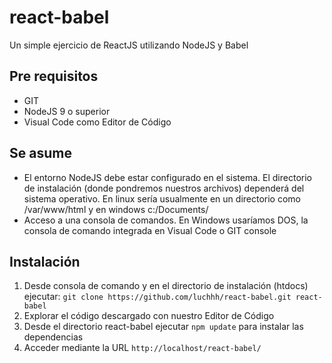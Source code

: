 # react-babel
Un simple ejercicio de ReactJS utilizando NodeJS y Babel

## Pre requisitos
- GIT
- NodeJS 9 o superior
- Visual Code como Editor de Código

## Se asume
- El entorno NodeJS debe estar configurado en el sistema. El directorio de instalación (donde pondremos nuestros archivos) dependerá del sistema operativo. En linux sería usualmente en un directorio como /var/www/html y en windows c:/Documents/
- Acceso a una consola de comandos. En Windows usaríamos DOS, la consola de comando integrada en Visual Code o GIT console

## Instalación

1. Desde consola de comando y en el directorio de instalación (htdocs) ejecutar: `git clone https://github.com/luchhh/react-babel.git react-babel`
2. Explorar el código descargado con nuestro Editor de Código
3. Desde el directorio react-babel ejecutar `npm update` para instalar las dependencias
4. Acceder mediante la URL `http://localhost/react-babel/`

